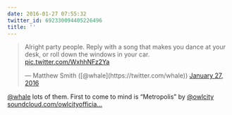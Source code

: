 ```yaml
---
date: 2016-01-27 07:55:32
twitter_id: 692330094405226496
title: ''
---
```


<blockquote class="twitter-tweet"><p lang="en" dir="ltr">Alright party people. Reply with a song that makes you dance at your desk, or roll down the windows in your car. <a href="https://t.co/WxhhNFz2Ya">pic.twitter.com/WxhhNFz2Ya</a></p>&mdash; Matthew Smith ([@whale](https://twitter.com/whale)) <a href="https://twitter.com/whale/status/692312307221790721?ref_src=twsrc%5Etfw">January 27, 2016</a></blockquote>
<script async src="https://platform.twitter.com/widgets.js" charset="utf-8"></script>

[@whale](https://twitter.com/whale) lots of them. First to come to mind is “Metropolis” by [@owlcity](https://twitter.com/owlcity) [soundcloud.com/owlcityofficia…](https://soundcloud.com/owlcityofficial/metropolis)

